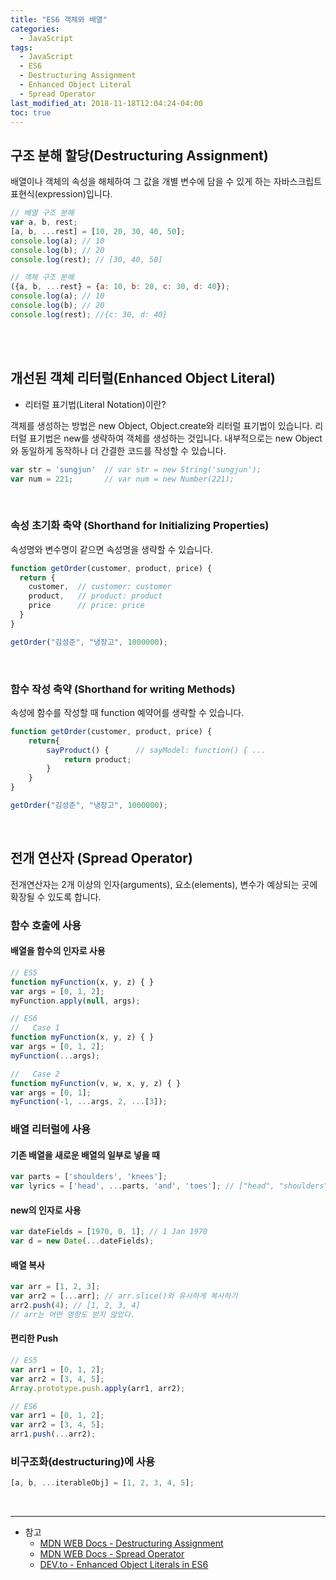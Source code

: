 ```yaml
---
title: "ES6 객체와 배열"
categories: 
  - JavaScript
tags:
  - JavaScript
  - ES6
  - Destructuring Assignment
  - Enhanced Object Literal
  - Spread Operator
last_modified_at: 2018-11-18T12:04:24-04:00
toc: true
---
```


구조 분해 할당(Destructuring Assignment)
-
배열이나 객체의 속성을 해체하여 그 값을 개별 변수에 담을 수 있게 하는 자바스크립트 표현식(expression)입니다.
~~~javascript
// 배열 구조 분해
var a, b, rest;
[a, b, ...rest] = [10, 20, 30, 40, 50];
console.log(a); // 10
console.log(b); // 20
console.log(rest); // [30, 40, 50]

// 객체 구조 분해
({a, b, ...rest} = {a: 10, b: 20, c: 30, d: 40});
console.log(a); // 10
console.log(b); // 20
console.log(rest); //{c: 30, d: 40}
~~~

<br>
<br>

개선된 객체 리터럴(Enhanced Object Literal)
-

- 리터럴 표기법(Literal Notation)이란?
 
객체를 생성하는 방법은 new Object, Object.create와 리터럴 표기법이 있습니다. 리터럴 표기법은 new를 생략하여 객체를 생성하는 것입니다. 내부적으로는 new Object와 동일하게 동작하나 더 간결한 코드를 작성할 수 있습니다.
~~~javascript
var str = 'sungjun'  // var str = new String('sungjun');
var num = 221;       // var num = new Number(221);
~~~

<br>

### 속성 초기화 축약 (Shorthand for Initializing Properties)
속성명와 변수명이 같으면 속성명을 생략할 수 있습니다.
~~~javascript
function getOrder(customer, product, price) {
  return {
    customer,  // customer: customer
    product,   // product: product  
    price      // price: price
  }
}

getOrder("김성준", "냉장고", 1000000);
~~~

<br>

### 함수 작성 축약 (Shorthand for writing Methods)
속성에 함수를 작성할 때 function 예약어를 생략할 수 있습니다.
~~~javascript
function getOrder(customer, product, price) {
    return{
        sayProduct() {		// sayModel: function() { ...
            return product;
        }
    }
}

getOrder("김성준", "냉장고", 1000000);
~~~

<br>

전개 연산자 (Spread Operator)
-

전개연산자는 2개 이상의 인자(arguments), 요소(elements), 변수가 예상되는 곳에 확장될 수 있도록 합니다.

### 함수 호출에 사용

#### 배열을 함수의 인자로 사용

~~~javascript
// ES5
function myFunction(x, y, z) { }
var args = [0, 1, 2];
myFunction.apply(null, args);

// ES6
//   Case 1
function myFunction(x, y, z) { }
var args = [0, 1, 2];
myFunction(...args);

//   Case 2
function myFunction(v, w, x, y, z) { }
var args = [0, 1];
myFunction(-1, ...args, 2, ...[3]);
~~~


### 배열 리터럴에 사용

#### 기존 배열을 새로운 배열의 일부로 넣을 때

~~~javascript
var parts = ['shoulders', 'knees'];
var lyrics = ['head', ...parts, 'and', 'toes']; // ["head", "shoulders", "knees", "and", "toes"]
~~~

#### new의 인자로 사용

~~~javascript
var dateFields = [1970, 0, 1]; // 1 Jan 1970
var d = new Date(...dateFields);
~~~

#### 배열 복사

~~~javascript
var arr = [1, 2, 3];
var arr2 = [...arr]; // arr.slice()와 유사하게 복사하기
arr2.push(4); // [1, 2, 3, 4]
// arr는 어떤 영향도 받지 않았다.
~~~

#### 편리한 Push

~~~javascript
// ES5
var arr1 = [0, 1, 2];
var arr2 = [3, 4, 5];
Array.prototype.push.apply(arr1, arr2);

// ES6
var arr1 = [0, 1, 2];
var arr2 = [3, 4, 5];
arr1.push(...arr2);
~~~

### 비구조화(destructuring)에 사용

~~~javascript
[a, b, ...iterableObj] = [1, 2, 3, 4, 5];
~~~

<br>

- - -
* 참고
  - [MDN WEB Docs - Destructuring Assignment](https://developer.mozilla.org/ko/docs/Web/JavaScript/Reference/Operators/Destructuring_assignment)
  - [MDN WEB Docs - Spread Operator](https://developer.mozilla.org/ko/docs/Web/JavaScript/Reference/Operators/Spread_operator)
  - [DEV.to - Enhanced Object Literals in ES6](https://dev.to/sarah_chima/enhanced-object-literals-in-es6-a9d)